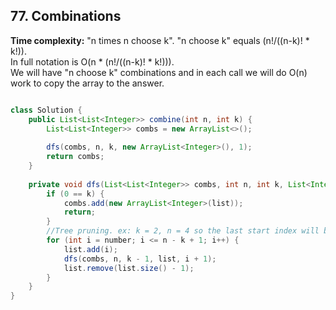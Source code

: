 ## 77. Combinations

**Time complexity:** "n times n choose k". "n choose k" equals (n!/((n-k)! * k!)).   
In full notation is O(n * (n!/((n-k)! * k!))).   
We will have "n choose k" combinations and in each call we will do O(n) work to copy the array to the answer.

```java

class Solution {
    public List<List<Integer>> combine(int n, int k) {
        List<List<Integer>> combs = new ArrayList<>();
        
        dfs(combs, n, k, new ArrayList<Integer>(), 1);
        return combs;
    }
    
    private void dfs(List<List<Integer>> combs, int n, int k, List<Integer> list, int number) {
        if (0 == k) {
            combs.add(new ArrayList<Integer>(list));
            return;
        }
        //Tree pruning. ex: k = 2, n = 4 so the last start index will be 3(4 - 2 + 1)        
        for (int i = number; i <= n - k + 1; i++) {
            list.add(i);
            dfs(combs, n, k - 1, list, i + 1);
            list.remove(list.size() - 1);
        }        
    }
}

```
